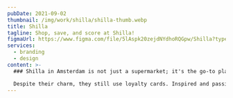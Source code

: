 ```yaml
---
pubDate: 2021-09-02
thumbnail: /img/work/shilla/shilla-thumb.webp
title: Shilla
tagline: Shop, save, and score at Shilla!
figmaUrl: https://www.figma.com/file/5lAspk20zejdNYdhoRQGpw/Shilla?type=design&t=WVt6hIWnWI6r03TA-6
services:
  - branding
  - design
content: >-
  ### Shilla in Amsterdam is not just a supermarket; it's the go-to place for Japanese-Korean delicacies.

  Despite their charm, they still use loyalty cards. Inspired and passionate, I therefore designed an innovative loyalty app for them!
---
```

